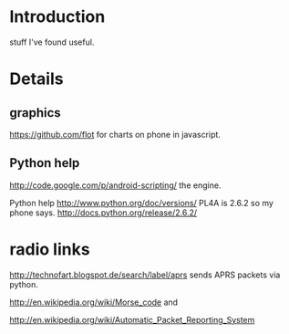 # Introduction #

stuff I've found useful.

# Details #
## graphics ##

https://github.com/flot
for charts on phone in javascript.

## Python help ##
http://code.google.com/p/android-scripting/
the engine.

Python help http://www.python.org/doc/versions/ PL4A is 2.6.2 so my phone says.
http://docs.python.org/release/2.6.2/

# radio links #
http://technofart.blogspot.de/search/label/aprs sends APRS packets via python.

http://en.wikipedia.org/wiki/Morse_code and

http://en.wikipedia.org/wiki/Automatic_Packet_Reporting_System